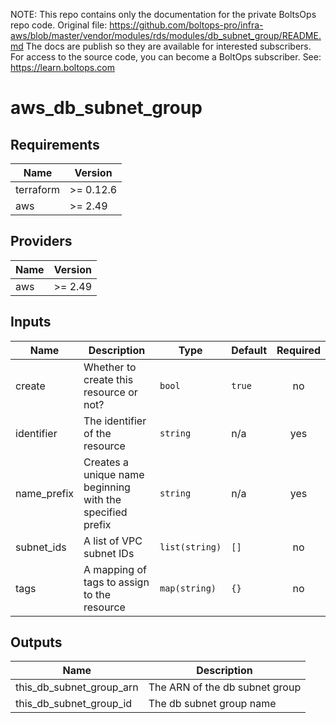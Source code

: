 <!-- note marker start -->
NOTE: This repo contains only the documentation for the private BoltsOps repo code.
Original file: https://github.com/boltops-pro/infra-aws/blob/master/vendor/modules/rds/modules/db_subnet_group/README.md
The docs are publish so they are available for interested subscribers.
For access to the source code, you can become a BoltOps subscriber.
See: https://learn.boltops.com

<!-- note marker end -->

# aws_db_subnet_group

<!-- BEGINNING OF PRE-COMMIT-TERRAFORM DOCS HOOK -->
## Requirements

| Name | Version |
|------|---------|
| terraform | >= 0.12.6 |
| aws | >= 2.49 |

## Providers

| Name | Version |
|------|---------|
| aws | >= 2.49 |

## Inputs

| Name | Description | Type | Default | Required |
|------|-------------|------|---------|:--------:|
| create | Whether to create this resource or not? | `bool` | `true` | no |
| identifier | The identifier of the resource | `string` | n/a | yes |
| name\_prefix | Creates a unique name beginning with the specified prefix | `string` | n/a | yes |
| subnet\_ids | A list of VPC subnet IDs | `list(string)` | `[]` | no |
| tags | A mapping of tags to assign to the resource | `map(string)` | `{}` | no |

## Outputs

| Name | Description |
|------|-------------|
| this\_db\_subnet\_group\_arn | The ARN of the db subnet group |
| this\_db\_subnet\_group\_id | The db subnet group name |

<!-- END OF PRE-COMMIT-TERRAFORM DOCS HOOK -->
